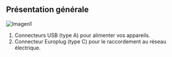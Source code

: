 ## Présentation générale

![Imagen1](http://static.energysistem.com/images/manuals/44462/5a4ca43fbf325.jpg)

1. Connecteurs USB (type A) pour alimenter vos appareils.
2. Connecteur Europlug (type C) pour le raccordement au réseau électrique.


